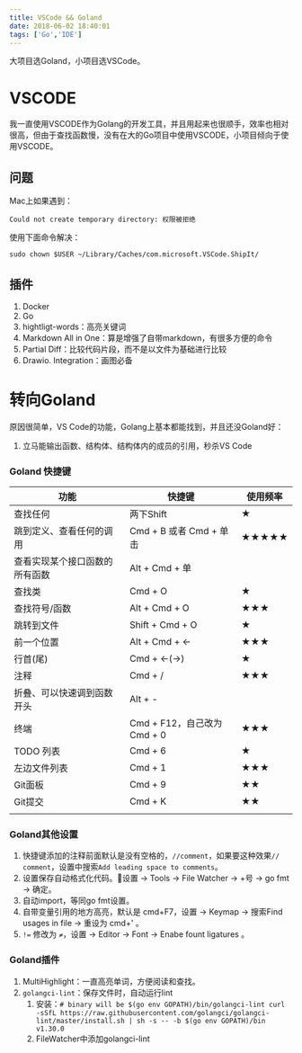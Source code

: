 ```yaml
---
title: VSCode && Goland
date: 2018-06-02 18:40:01
tags: ['Go','IDE']
---
```


大项目选Goland，小项目选VSCode。

<!--more-->

# VSCODE

我一直使用VSCODE作为Golang的开发工具，并且用起来也很顺手，效率也相对很高，但由于查找函数慢，没有在大的Go项目中使用VSCODE，小项目倾向于使用VSCODE。

## 问题


Mac上如果遇到：

```
Could not create temporary directory: 权限被拒绝
```

使用下面命令解决：

```
sudo chown $USER ~/Library/Caches/com.microsoft.VSCode.ShipIt/  
```

## 插件

1. Docker
2. Go
3. hightligt-words：高亮关键词
4. Markdown All in One：算是增强了自带markdown，有很多方便的命令
5. Partial Diff：比较代码片段，而不是以文件为基础进行比较
6. Drawio. Integration：画图必备


# 转向Goland

原因很简单，VS Code的功能，Golang上基本都能找到，并且还没Goland好：
1. 立马能输出函数、结构体、结构体内的成员的引用，秒杀VS Code

### Goland 快捷键

| 功能                           | 快捷键                     | 使用频率 |
| ------------------------------ | -------------------------- | -------- |
| 查找任何                       | 两下Shift                  | ★        |
| 跳到定义、查看任何的调用       | Cmd + B 或者 Cmd + 单击    | ★★★★★    |
| 查看实现某个接口函数的所有函数 | Alt + Cmd + 单             |
| 查找类                         | Cmd + O                    | ★        |
| 查找符号/函数                  | Alt + Cmd + O              | ★★★      |
| 跳转到文件                     | Shift + Cmd + O            | ★        |
| 前一个位置                     | Alt + Cmd + <-             | ★★★      |
| 行首(尾)                       | Cmd + <-(->)               | ★        |
| 注释                           | Cmd + /                    | ★★★      |
| 折叠、可以快速调到函数开头     | Alt + -                    |          |
| 终端                           | Cmd + F12，自己改为Cmd + 0 | ★★★      |
| TODO 列表                      | Cmd + 6                    | ★        |
| 左边文件列表                   | Cmd + 1                    | ★★★      |
| Git面板                        | Cmd + 9                    | ★★       |
| Git提交                        | Cmd + K                    | ★★       |
|                                |                            |          |

### Goland其他设置

1. 快捷键添加的注释前面默认是没有空格的，`//comment`，如果要这种效果`// comment`，设置中搜索`Add leading space to comments`。
1. 设置保存自动格式化代码。设置 -> Tools -> File Watcher -> +号 -> go fmt -> 确定。
1. 自动import，等同go fmt设置。
1. 自带变量引用的地方高亮，默认是 cmd+F7，设置 -> Keymap -> 搜索Find usages in file -> 重设为 cmd+' 。
1. `!=` 修改为 `≠`，设置 -> Editor -> Font -> Enabe fount ligatures 。


### Goland插件
1. MultiHighlight：一直高亮单词，方便阅读和查找。
2. `golangci-lint`：保存文件时，自动运行lint
   1. 安装：`# binary will be $(go env GOPATH)/bin/golangci-lint
curl -sSfL https://raw.githubusercontent.com/golangci/golangci-lint/master/install.sh | sh -s -- -b $(go env GOPATH)/bin v1.30.0`
    2. FileWatcher中添加golangci-lint
